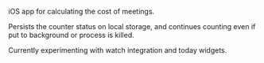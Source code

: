 iOS app for calculating the cost of meetings.

Persists the counter status on local storage, and continues counting even if put to background or process is killed.

Currently experimenting with watch integration and today widgets.
